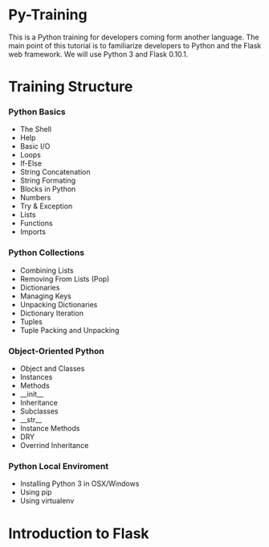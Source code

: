 # Py-Training
This is a Python training for developers coming form another language. The main point of this tutorial is to familiarize developers to Python and the Flask web framework. We will use Python 3 and Flask 0.10.1.

# Training Structure

### Python Basics
  * The Shell
  * Help
  * Basic I/O
  * Loops
  * If-Else
  * String Concatenation
  * String Formating
  * Blocks in Python
  * Numbers
  * Try & Exception
  * Lists
  * Functions
  * Imports

### Python Collections
  * Combining Lists
  * Removing From Lists (Pop)
  * Dictionaries
  * Managing Keys
  * Unpacking Dictionaries
  * Dictionary Iteration
  * Tuples
  * Tuple Packing and Unpacking
  
### Object-Oriented Python
  * Object and Classes
  * Instances
  * Methods
  * \_\_init__
  * Inheritance
  * Subclasses
  * \_\_str__
  * Instance Methods
  * DRY
  * Overrind Inheritance
  
### Python Local Enviroment
  * Installing Python 3 in OSX/Windows
  * Using pip
  * Using virtualenv
  

# Introduction to Flask
 ###
